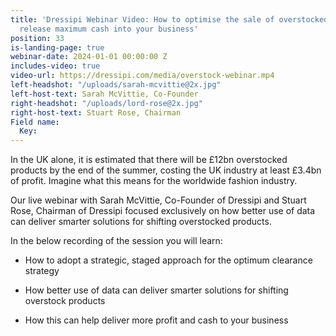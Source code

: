 ```yaml
---
title: 'Dressipi Webinar Video: How to optimise the sale of overstocked products and
  release maximum cash into your business'
position: 33
is-landing-page: true
webinar-date: 2024-01-01 00:00:00 Z
includes-video: true
video-url: https://dressipi.com/media/overstock-webinar.mp4
left-headshot: "/uploads/sarah-mcvittie@2x.jpg"
left-host-text: Sarah McVittie, Co-Founder
right-headshot: "/uploads/lord-rose@2x.jpg"
right-host-text: Stuart Rose, Chairman
Field name:
  Key: 
---
```


In the UK alone, it is estimated that there will be £12bn overstocked products by the end of the summer, costing the UK industry at least £3.4bn of profit. Imagine what this means for the worldwide fashion industry.

Our live webinar with Sarah McVittie, Co-Founder of Dressipi and Stuart Rose, Chairman of Dressipi focused exclusively on how better use of data can deliver smarter solutions for shifting overstocked products.

 In the below recording of the session you will learn:

* How to adopt a strategic, staged approach for the optimum clearance strategy

* How better use of data can deliver smarter solutions for shifting overstock products

* How this can help deliver more profit and cash to your business